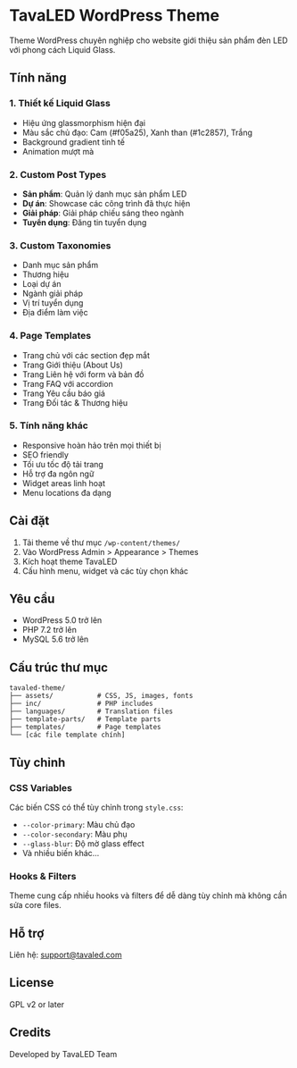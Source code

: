 # TavaLED WordPress Theme

Theme WordPress chuyên nghiệp cho website giới thiệu sản phẩm đèn LED với phong cách Liquid Glass.

## Tính năng

### 1. Thiết kế Liquid Glass

- Hiệu ứng glassmorphism hiện đại
- Màu sắc chủ đạo: Cam (#f05a25), Xanh than (#1c2857), Trắng
- Background gradient tinh tế
- Animation mượt mà

### 2. Custom Post Types

- **Sản phẩm**: Quản lý danh mục sản phẩm LED
- **Dự án**: Showcase các công trình đã thực hiện
- **Giải pháp**: Giải pháp chiếu sáng theo ngành
- **Tuyển dụng**: Đăng tin tuyển dụng

### 3. Custom Taxonomies

- Danh mục sản phẩm
- Thương hiệu
- Loại dự án
- Ngành giải pháp
- Vị trí tuyển dụng
- Địa điểm làm việc

### 4. Page Templates

- Trang chủ với các section đẹp mắt
- Trang Giới thiệu (About Us)
- Trang Liên hệ với form và bản đồ
- Trang FAQ với accordion
- Trang Yêu cầu báo giá
- Trang Đối tác & Thương hiệu

### 5. Tính năng khác

- Responsive hoàn hảo trên mọi thiết bị
- SEO friendly
- Tối ưu tốc độ tải trang
- Hỗ trợ đa ngôn ngữ
- Widget areas linh hoạt
- Menu locations đa dạng

## Cài đặt

1. Tải theme về thư mục `/wp-content/themes/`
2. Vào WordPress Admin > Appearance > Themes
3. Kích hoạt theme TavaLED
4. Cấu hình menu, widget và các tùy chọn khác

## Yêu cầu

- WordPress 5.0 trở lên
- PHP 7.2 trở lên
- MySQL 5.6 trở lên

## Cấu trúc thư mục

```
tavaled-theme/
├── assets/           # CSS, JS, images, fonts
├── inc/              # PHP includes
├── languages/        # Translation files
├── template-parts/   # Template parts
├── templates/        # Page templates
└── [các file template chính]
```

## Tùy chỉnh

### CSS Variables

Các biến CSS có thể tùy chỉnh trong `style.css`:

- `--color-primary`: Màu chủ đạo
- `--color-secondary`: Màu phụ
- `--glass-blur`: Độ mờ glass effect
- Và nhiều biến khác...

### Hooks & Filters

Theme cung cấp nhiều hooks và filters để dễ dàng tùy chỉnh mà không cần sửa core files.

## Hỗ trợ

Liên hệ: support@tavaled.com

## License

GPL v2 or later

## Credits

Developed by TavaLED Team
